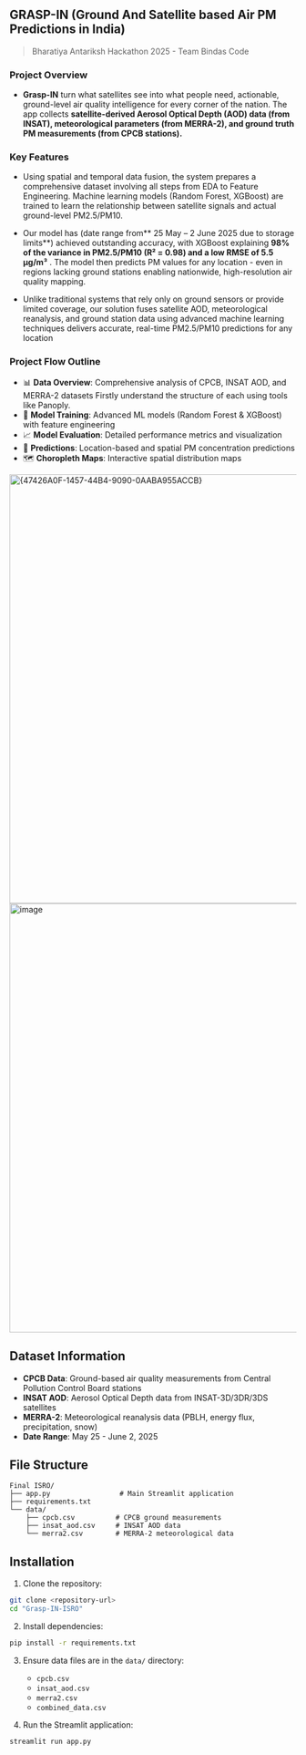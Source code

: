 ## GRASP-IN (Ground And Satellite based Air PM Predictions in India)

> Bharatiya Antariksh Hackathon 2025 - Team Bindas Code

### Project Overview

- **Grasp-IN** turn what satellites see into what people need, actionable, ground-level air quality intelligence for every corner of the nation. The app collects **satellite-derived Aerosol Optical Depth (AOD) data (from INSAT), meteorological parameters (from MERRA-2), and ground truth PM measurements (from CPCB stations).**

### Key Features

- Using spatial and temporal data fusion, the system prepares a comprehensive dataset involving all steps from EDA to Feature Engineering. Machine learning models (Random Forest, XGBoost) are trained to learn the relationship between satellite signals and actual ground-level PM2.5/PM10.
  
- Our model has (date range from** 25 May – 2 June 2025 due to storage limits**) achieved outstanding accuracy, with XGBoost explaining **98% of the variance in PM2.5/PM10 (R² = 0.98) and a low RMSE of 5.5 µg/m³** . The model then predicts PM values for any location - even in regions lacking ground stations enabling nationwide, high-resolution air quality mapping.
  
- Unlike traditional systems that rely only on ground sensors or provide limited coverage, our solution fuses satellite AOD, meteorological reanalysis, and ground station data using advanced machine learning techniques delivers accurate, real-time PM2.5/PM10 predictions for any location


### Project Flow Outline

- 📊 **Data Overview**: Comprehensive analysis of CPCB, INSAT AOD, and MERRA-2 datasets Firstly understand the structure of each using tools like Panoply.
- 🤖 **Model Training**: Advanced ML models (Random Forest & XGBoost) with feature engineering
- 📈 **Model Evaluation**: Detailed performance metrics and visualization
- 🔮 **Predictions**: Location-based and spatial PM concentration predictions
- 🗺️ **Choropleth Maps**: Interactive spatial distribution maps

  
<img width="753" alt="{47426A0F-1457-44B4-9090-0AABA955ACCB}" src="https://github.com/user-attachments/assets/a2f8ee6d-9242-4189-8660-ecfa08f5c4a4" />

<img width="753" alt="image" src="https://github.com/user-attachments/assets/c356ded1-3f17-4722-89e0-b1038d2f7906" />

## Dataset Information

- **CPCB Data**: Ground-based air quality measurements from Central Pollution Control Board stations
- **INSAT AOD**: Aerosol Optical Depth data from INSAT-3D/3DR/3DS satellites
- **MERRA-2**: Meteorological reanalysis data (PBLH, energy flux, precipitation, snow)
- **Date Range**: May 25 - June 2, 2025

## File Structure

```
Final ISRO/
├── app.py                 # Main Streamlit application
├── requirements.txt      
└── data/                 
    ├── cpcb.csv          # CPCB ground measurements
    ├── insat_aod.csv     # INSAT AOD data
    └── merra2.csv        # MERRA-2 meteorological data
```


## Installation

1. Clone the repository:
```bash
git clone <repository-url>
cd "Grasp-IN-ISRO"
```

2. Install dependencies:
```bash
pip install -r requirements.txt
```

3. Ensure data files are in the `data/` directory:
   - `cpcb.csv`
   - `insat_aod.csv`
   - `merra2.csv`
   - `combined_data.csv`

4. Run the Streamlit application:
```bash
streamlit run app.py
```

